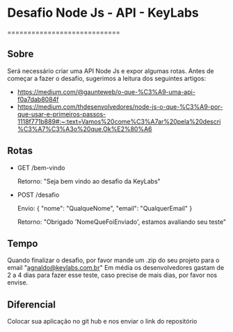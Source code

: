 # Desafio Node Js - API - KeyLabs
============================

## Sobre

Será necessário criar uma API Node Js e expor algumas rotas. Antes de começar a fazer o desafio, sugerimos a leitura dos seguintes artigos: 
 
* https://medium.com/@gaunteweb/o-que-%C3%A9-uma-api-f0a7dab8084f
* https://medium.com/thdesenvolvedores/node-js-o-que-%C3%A9-por-que-usar-e-primeiros-passos-1118f771b889#:~:text=Vamos%20come%C3%A7ar%20pela%20descri%C3%A7%C3%A3o%20que,Ok%E2%80%A6

## Rotas

- GET /bem-vindo

  Retorno:
  "Seja bem vindo ao desafio da KeyLabs"

- POST /desafio

  Envio:
  {
    "nome": "QualqueNome",
    "email": "QualquerEmail"
  }
  
  Retorno:
  "Obrigado 'NomeQueFoiEnviado', estamos avaliando seu teste"

## Tempo 

Quando finalizar o desafio, por favor mande um .zip do seu projeto para o email "agnaldo@keylabs.com.br"
Em média os desenvolvedores gastam de 2 a 4 dias para fazer esse teste, caso precise de mais dias, por favor nos envise.


## Diferencial 

Colocar sua aplicação no git hub e nos enviar o link do repositório
